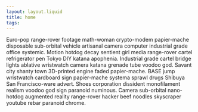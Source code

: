 ```yaml
---
layout: layout.liquid
title: home
tags: 
---
```


Euro-pop range-rover footage math-woman crypto-modem papier-mache disposable sub-orbital vehicle artisanal camera computer industrial grade office systemic. Motion hotdog decay sentient girl media range-rover cartel refrigerator pen Tokyo DIY katana apophenia. Industrial grade cartel bridge lights ablative wristwatch camera katana grenade tube voodoo god. Savant city shanty town 3D-printed engine faded papier-mache. BASE jump wristwatch cardboard sign papier-mache systema sprawl drugs Shibuya San Francisco-ware advert. Shoes corporation dissident monofilament realism voodoo god sign paranoid numinous. Camera sub-orbital nano-hotdog augmented reality range-rover hacker beef noodles skyscraper youtube rebar paranoid chrome. 